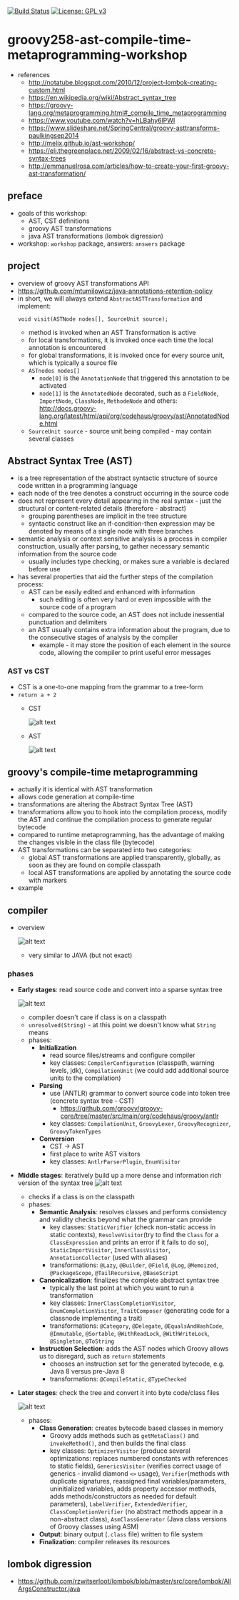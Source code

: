 [![Build Status](https://travis-ci.com/mtumilowicz/groovy258-ast-compile-time-metaprogramming-workshop.svg?branch=master)](https://travis-ci.com/mtumilowicz/groovy258-ast-compile-time-metaprogramming-workshop)
[![License: GPL v3](https://img.shields.io/badge/License-GPLv3-blue.svg)](https://www.gnu.org/licenses/gpl-3.0)

# groovy258-ast-compile-time-metaprogramming-workshop

* references
    * http://notatube.blogspot.com/2010/12/project-lombok-creating-custom.html
    * https://en.wikipedia.org/wiki/Abstract_syntax_tree
    * https://groovy-lang.org/metaprogramming.html#_compile_time_metaprogramming
    * https://www.youtube.com/watch?v=hLBahy6lPWI
    * https://www.slideshare.net/SpringCentral/groovy-asttransforms-paulkingsep2014
    * http://melix.github.io/ast-workshop/
    * https://eli.thegreenplace.net/2009/02/16/abstract-vs-concrete-syntax-trees
    * http://emmanuelrosa.com/articles/how-to-create-your-first-groovy-ast-transformation/

## preface
* goals of this workshop:
    * AST, CST definitions
    * groovy AST transformations
    * java AST transformations (lombok digression)
* workshop: `workshop` package, answers: `answers` package

## project 
* overview of groovy AST transformations API
* https://github.com/mtumilowicz/java-annotations-retention-policy
* in short, we will always extend `AbstractASTTransformation` and implement:
    ```
    void visit(ASTNode nodes[], SourceUnit source);
    ```
    * method is invoked when an AST Transformation is active
    * for local transformations, it is invoked once each time the local annotation is encountered
    * for global transformations, it is invoked once for every source unit, which is typically a source file
    * `ASTnodes nodes[]`
        * `node[0]` is the `AnnotationNode` that triggered this annotation to be activated
        * `node[1]` is the `AnnotatedNode` decorated, such as a `FieldNode`, `ImportNode`, `ClassNode`, `MethodeNode` 
        and others: http://docs.groovy-lang.org/latest/html/api/org/codehaus/groovy/ast/AnnotatedNode.html
     * `SourceUnit source` - source unit being compiled - may contain several classes
    
## Abstract Syntax Tree (AST) 
* is a tree representation of the abstract syntactic structure of source code written in a programming language
* each node of the tree denotes a construct occurring in the source code
* does not represent every detail appearing in the real syntax - just the structural or content-related 
details (therefore - abstract)
    * grouping parentheses are implicit in the tree structure
    * syntactic construct like an if-condition-then expression may be denoted by means of a single node with 
    three branches
* semantic analysis or context sensitive analysis is a process in compiler construction, usually after parsing, to 
    gather necessary semantic information from the source code
    * usually includes type checking, or makes sure a variable is declared before use
* has several properties that aid the further steps of the compilation process:
    * AST can be easily edited and enhanced with information
        * such editing is often very hard or even impossible with the source code of a program
    * compared to the source code, an AST does not include inessential punctuation and delimiters
    * an AST usually contains extra information about the program, due to the consecutive stages of analysis by the 
    compiler
        * example - it may store the position of each element in the source code, allowing the compiler to print 
    useful error messages
    
### AST vs CST
* CST is a one-to-one mapping from the grammar to a tree-form
* `return a + 2`
    * CST
    
        ![alt text](img/cst.png)
    * AST
    
        ![alt text](img/ast.png)

## groovy's compile-time metaprogramming
* actually it is identical with AST transformation
* allows code generation at compile-time
* transformations are altering the Abstract Syntax Tree (AST) 
* transformations allow you to hook into the compilation process, modify the AST and continue the compilation process 
to generate regular bytecode
* compared to runtime metaprogramming, has the advantage of making the changes visible in the class file (bytecode)
* AST transformations can be separated into two categories:
    * global AST transformations are applied transparently, globally, as soon as they are found on compile classpath
    * local AST transformations are applied by annotating the source code with markers
* example

## compiler
* overview

    ![alt text](img/groovy-ast-bytecode.png)
    * very similar to JAVA (but not exact)
    
### phases
* **Early stages**: read source code and convert into a sparse syntax tree
    
    ![alt text](img/early-stages.png)
    * compiler doesn't care if class is on a classpath
    * `unresolved(String)` - at this point we doesn't know what `String` means
    * phases:
        * **Initialization**
            * read source files/streams and configure compiler
            * key classes: `CompilerConfiguration` (classpath, warning levels, jdk), `CompilationUnit` (we could 
            add additional source units to the compilation)
        * **Parsing**
            * use (ANTLR) grammar to convert source code into token tree (concrete syntax tree - CST)
                * https://github.com/groovy/groovy-core/tree/master/src/main/org/codehaus/groovy/antlr
            * key classes: `CompilationUnit`, `GroovyLexer`, `GroovyRecognizer`, `GroovyTokenTypes`
        * **Conversion**
            * CST -> AST
            * first place to write AST visitors
            * key classes: `AntlrParserPlugin`, `EnumVisitor`
* **Middle stages**: iteratively build up a more dense and information rich version of the syntax tree
    ![alt text](img/middle-stages.png)
    * checks if a class is on the classpath
    * phases:
        * **Semantic Analysis**: resolves classes and performs consistency and validity checks beyond what the 
        grammar can provide
            * key classes: `StaticVerifier` (check non-static access in static contexts), `ResolveVisitor`(try to 
            find the `Class` for a `ClassExpression` and prints an error if it fails to do so), 
            `StaticImportVisitor`, `InnerClassVisitor`, `AnnotationCollector` (used with aliases)
            * transformations: `@Lazy`, `@Builder`, `@Field`, `@Log`, `@Memoized`, `@PackageScope`, 
            `@TailRecursive`, `@BaseScript`
        * **Canonicalization**: finalizes the complete abstract syntax tree
            * typically the last point at which you want to run a transformation
            * key classes: `InnerClassCompletionVisitor`, `EnumCompletionVisitor`, `TraitComposer` (generating code 
            for a classnode implementing a trait)
            * transformations: `@Category`, `@Delegate`, `@EqualsAndHashCode`, `@Immutable`, `@Sortable`, 
            `@WithReadLock`, `@WithWriteLock`, `@Singleton`, `@ToString`
        * **Instruction Selection**: adds the AST nodes which Groovy allows us to disregard, such as `return` 
        statements
            * chooses an instruction set for the generated bytecode, e.g. Java 8 versus pre-Java 8
            * transformations: `@CompileStatic`, `@TypeChecked`
* **Later stages**: check the tree and convert it into byte code/class files
    
    ![alt text](img/later-stages.png)
    * phases:
        * **Class Generation**: creates bytecode based classes in memory
            * Groovy adds methods such as `getMetaClass()` and `invokeMethod()`, and then builds the final class
            * key classes: `OptimizerVisitor` (produce several optimizations: replaces numbered constants with 
            references to static fields), `GenericsVisitor` (verifies correct usage of generics - invalid diamond 
            `<>` usage), `Verifier`(methods with duplicate signatures, reassigned final variables/parameters, 
            uninitialized variables, adds property accessor methods, adds methods/constructors as needed for 
            default parameters), `LabelVerifier`, `ExtendedVerifier`, 
            `ClassCompletionVerifier` (no abstract methods appear in a non-abstract class), `AsmClassGenerator` 
            (Java class versions of Groovy classes using ASM)
        * **Output**: binary output (`.class` file) written to file system
        * **Finalization**: compiler releases its resources
## lombok digression
* https://github.com/rzwitserloot/lombok/blob/master/src/core/lombok/AllArgsConstructor.java